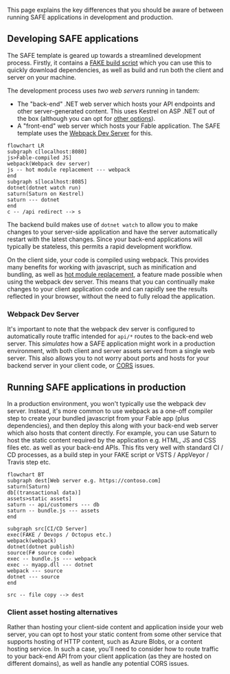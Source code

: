 This page explains the key differences that you should be aware of between running SAFE applications in development and production.

## Developing SAFE applications
The SAFE template is geared up towards a streamlined development process. Firstly, it contains a [FAKE build script](template-fake.md) which you can use this to quickly download dependencies, as well as build and run both the client and server on your machine.

The development process uses *two web servers* running in tandem:

* The "back-end" .NET web server which hosts your API endpoints and other server-generated content. This uses Kestrel on ASP .NET out of the box (although you can opt for [other options](https://docs.microsoft.com/en-us/aspnet/core/fundamentals/servers)).
* A "front-end" web server which hosts your Fable application. The SAFE template uses the [Webpack Dev Server](https://github.com/webpack/webpack-dev-server) for this.

```mermaid
flowchart LR
subgraph c[localhost:8080]
js>Fable-compiled JS]
webpack(Webpack dev server)
js -- hot module replacement --- webpack
end
subgraph s[localhost:8085]
dotnet(dotnet watch run)
saturn(Saturn on Kestrel)
saturn --- dotnet
end
c -- /api redirect --> s
```


The backend build makes use of `dotnet watch` to allow you to make changes to your server-side application and have the server automatically restart with the latest changes. Since your back-end applications will typically be stateless, this permits a rapid development workflow.

On the client side, your code is compiled using webpack. This provides many benefits for working with javascript, such as minification and bundling, as well as [hot module replacement](feature-hmr.md), a feature made possible when using the webpack dev server. This means that you can continually make changes to your client application code and can rapidly see the results reflected in your browser, without the need to fully reload the application.

### Webpack Dev Server
It's important to note that the webpack dev server is configured to automatically route traffic intended for `api/*` routes to the back-end web server. This *simulates* how a SAFE application might work in a production environment, with both client and server assets served from a single web server. This also allows you to not worry about ports and hosts for your backend server in your client code, or [CORS](https://developer.mozilla.org/en-US/docs/Web/HTTP/CORS) issues.

## Running SAFE applications in production
In a production environment, you won't typically use the webpack dev server. Instead, it's more common to use webpack as a one-off compiler step to create your bundled javascript from your Fable app (plus dependencies), and then deploy this along with your back-end web server which also hosts that content directly. For example, you can use Saturn to host the static content required by the application e.g. HTML, JS and CSS files etc. as well as your back-end APIs. This fits very well with standard CI / CD processes, as a build step in your FAKE script or VSTS / AppVeyor / Travis step etc.

```mermaid
flowchart BT
subgraph dest[Web server e.g. https://contoso.com]
saturn(Saturn)
db[(transactional data)]
assets>static assets]
saturn -- api/customers --- db
saturn -- bundle.js --- assets
end

subgraph src[CI/CD Server]
exec(FAKE / Devops / Octopus etc.)
webpack(webpack)
dotnet(dotnet publish)
source(F# source code)
exec -- bundle.js --- webpack
exec -- myapp.dll --- dotnet
webpack --- source
dotnet --- source
end

src -- file copy --> dest

```

### Client asset hosting alternatives

Rather than hosting your client-side content and application inside your web server, you can opt to host your static content from some other service that supports hosting of HTTP content, such as Azure Blobs, or a content hosting service. In such a case, you'll need to consider how to route traffic to your back-end API from your client application (as they are hosted on different domains), as well as handle any potential CORS issues.